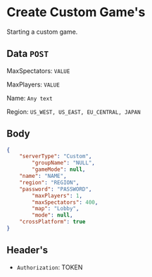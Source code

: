 # Create Custom Game's
Starting a custom game.

## Data `POST`
MaxSpectators: `VALUE`	 

MaxPlayers: `VALUE`

Name: `Any text`
 	
Region: `US_WEST, US_EAST, EU_CENTRAL, JAPAN`	 	

## Body
```json
{
	"serverType": "Custom",
    	"groupName": "NULL",
     	"gameMode": null,
	"name": "NAME",
	"region": "REGION",
	"password": "PASSWORD",
    	"maxPlayers": 1,
    	"maxSpectators": 400,
    	"map": "Lobby",
    	"mode": null,
	"crossPlatform": true
}
```

## Header's
- `Authorization`: TOKEN